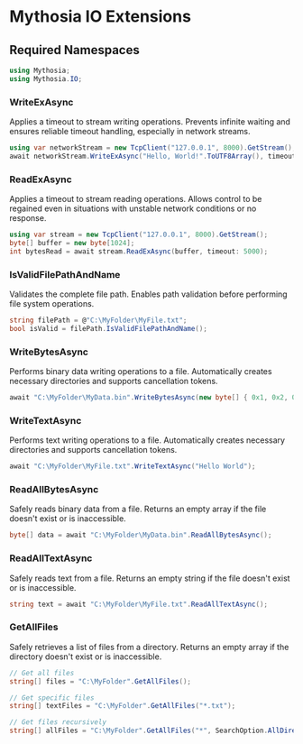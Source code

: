 # Mythosia IO Extensions

## Required Namespaces
```csharp
using Mythosia;
using Mythosia.IO;
```

### WriteExAsync
Applies a timeout to stream writing operations. Prevents infinite waiting and ensures reliable timeout handling, especially in network streams.
```csharp
using var networkStream = new TcpClient("127.0.0.1", 8000).GetStream();
await networkStream.WriteExAsync("Hello, World!".ToUTF8Array(), timeout: 5000);
```

### ReadExAsync
Applies a timeout to stream reading operations. Allows control to be regained even in situations with unstable network conditions or no response.
```csharp
using var stream = new TcpClient("127.0.0.1", 8000).GetStream();
byte[] buffer = new byte[1024];
int bytesRead = await stream.ReadExAsync(buffer, timeout: 5000);
```

### IsValidFilePathAndName
Validates the complete file path. Enables path validation before performing file system operations.
```csharp
string filePath = @"C:\MyFolder\MyFile.txt";
bool isValid = filePath.IsValidFilePathAndName();
```

### WriteBytesAsync
Performs binary data writing operations to a file. Automatically creates necessary directories and supports cancellation tokens.
```csharp
await "C:\MyFolder\MyData.bin".WriteBytesAsync(new byte[] { 0x1, 0x2, 0x3 });
```

### WriteTextAsync
Performs text writing operations to a file. Automatically creates necessary directories and supports cancellation tokens.
```csharp
await "C:\MyFolder\MyFile.txt".WriteTextAsync("Hello World");
```

### ReadAllBytesAsync
Safely reads binary data from a file. Returns an empty array if the file doesn't exist or is inaccessible.
```csharp
byte[] data = await "C:\MyFolder\MyData.bin".ReadAllBytesAsync();
```

### ReadAllTextAsync
Safely reads text from a file. Returns an empty string if the file doesn't exist or is inaccessible.
```csharp
string text = await "C:\MyFolder\MyFile.txt".ReadAllTextAsync();
```

### GetAllFiles
Safely retrieves a list of files from a directory. Returns an empty array if the directory doesn't exist or is inaccessible.
```csharp
// Get all files
string[] files = "C:\MyFolder".GetAllFiles();

// Get specific files
string[] textFiles = "C:\MyFolder".GetAllFiles("*.txt");

// Get files recursively
string[] allFiles = "C:\MyFolder".GetAllFiles("*", SearchOption.AllDirectories);
```